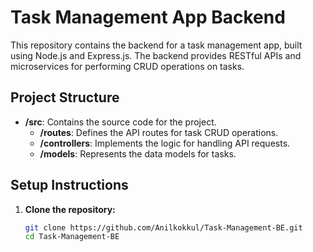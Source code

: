 # Task Management App Backend

This repository contains the backend for a task management app, built using Node.js and Express.js. The backend provides RESTful APIs and microservices for performing CRUD operations on tasks.

## Project Structure

- **/src**: Contains the source code for the project.
  - **/routes**: Defines the API routes for task CRUD operations.
  - **/controllers**: Implements the logic for handling API requests.
  - **/models**: Represents the data models for tasks.

## Setup Instructions

1. **Clone the repository:**
   ```bash
   git clone https://github.com/Anilkokkul/Task-Management-BE.git
   cd Task-Management-BE
   ```
